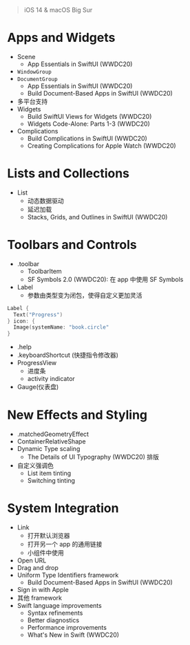 > iOS 14 & macOS Big Sur

# Apps and Widgets 
* Scene
  * App Essentials in SwiftUI (WWDC20)
* `WindowGroup`
* `DocumentGroup`
  * App Essentials in SwiftUI (WWDC20)
  * Build Document-Based Apps in SwiftUI (WWDC20)
* 多平台支持
* Widgets
  * Build SwiftUI Views for Widgets (WWDC20)
  * Widgets Code-Alone: Parts 1-3 (WWDC20)
* Complications
  * Build Complications in SwiftUI (WWDC20)
  * Creating Complications for Apple Watch (WWDC20)

# Lists and Collections
* List
  * 动态数据驱动
  * 延迟加载
  * Stacks, Grids, and Outlines in SwiftUI (WWDC20)

# Toolbars and Controls
* .toolbar
  * ToolbarItem
  * SF Symbols 2.0 (WWDC20): 在 app 中使用 SF Symbols
* Label
  * 参数由类型变为闭包，使得自定义更加灵活

```Swift
Label {
  Text("Progress")
} icon: {
  Image(systemName: "book.circle"
}
```
* .help
* .keyboardShortcut (快捷指令修改器)
* ProgressView
  * 进度条
  * activity indicator
* Gauge(仪表盘)

# New Effects and Styling

* .matchedGeometryEffect
* ContainerRelativeShape
* Dynamic Type scaling
  * The Details of UI Typography (WWDC20) 排版
* 自定义强调色
  * List item tinting
  * Switching tinting

# System Integration

* Link
  * 打开默认浏览器
  * 打开另一个 app 的通用链接
  * 小组件中使用
* Open URL
* Drag and drop
* Uniform Type Identifiers framework
  * Build Document-Based Apps in SwiftUI (WWDC20)
* Sign in with Apple
* 其他 framework
* Swift language improvements
  * Syntax refinements
  * Better diagnostics
  * Performance improvements
  * What's New in Swift (WWDC20)
